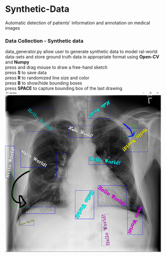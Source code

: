 # Synthetic-Data
Automatic detection of patients' information and annotation on medical images


### Data Collection - Synthetic data
data_generator.py allow user to generate synthetic data to model ral-world data-sets and store ground truth data in 
appropriate format using **Open-CV** and **Numpy**\
press and drag mouse to draw a free-hand sketch\
press **S** to save data\
press **R** to randomized line size and color\
press **B** to show/hide bounding boxes\
press **SPACE** to capture bounding box of the last drawing\
![img.png](img.png)